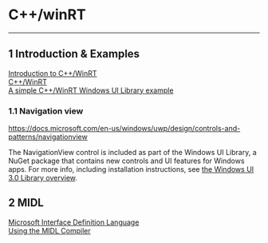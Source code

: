 # C++/winRT
***

## 1 Introduction & Examples

[Introduction to C++/WinRT](https://docs.microsoft.com/en-us/windows/uwp/cpp-and-winrt-apis/intro-to-using-cpp-with-winrt)
<br>
[C++/WinRT](https://docs.microsoft.com/en-us/windows/uwp/cpp-and-winrt-apis/)
<br>
[A simple C++/WinRT Windows UI Library example](https://docs.microsoft.com/en-us/windows/uwp/cpp-and-winrt-apis/simple-winui-example)

### 1.1 Navigation view

<https://docs.microsoft.com/en-us/windows/uwp/design/controls-and-patterns/navigationview>

The NavigationView control is included as part of the Windows UI Library, a NuGet 
package that contains new controls and UI features for Windows apps. For more info, 
including installation instructions, see 
[the Windows UI 3.0 Library overview](https://docs.microsoft.com/en-us/windows/apps/winui/winui3/).


## 2 MIDL

[Microsoft Interface Definition Language](https://docs.microsoft.com/en-us/windows/win32/midl/midl-start-page)
<br>
[Using the MIDL Compiler](https://docs.microsoft.com/en-us/windows/win32/midl/using-the-midl-compiler-2?redirectedfrom=MSDN)




